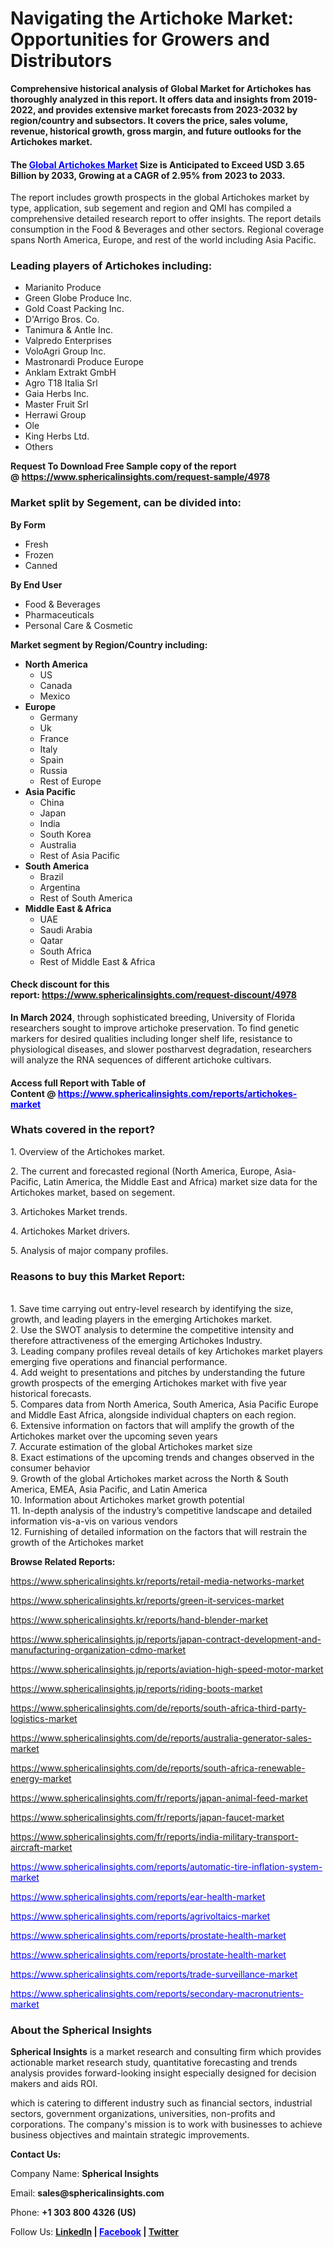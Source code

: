 <h1>Navigating the Artichoke Market: Opportunities for Growers and Distributors</h1>
<div class="content-body__detail">
<section id="section_0" class="entry fr-view">
<p><strong>Comprehensive historical analysis of Global Market for Artichokes has thoroughly analyzed in this report. It offers data and insights from 2019-2022, and provides extensive market forecasts from 2023-2032 by region/country and subsectors. It covers the price, sales volume, revenue, historical growth, gross margin, and future outlooks for the Artichokes market.</strong></p>
<h4><strong>The&nbsp;<span style="color: #0000ff;"><a style="color: #0000ff;" href="https://www.sphericalinsights.com/reports/artichokes-market" target="_blank" rel="noopener">Global Artichokes Market</a></span>&nbsp;Size is Anticipated to Exceed USD 3.65 Billion by 2033, Growing at a CAGR of 2.95% from 2023 to 2033.</strong></h4>
<p>The report includes growth prospects in the global Artichokes market by type, application, sub segement and region and QMI has compiled a comprehensive detailed research report to offer insights. The report details consumption in the Food &amp; Beverages and other sectors. Regional coverage spans North America, Europe, and rest of the world including Asia Pacific.</p>
<h3><strong>Leading players of Artichokes including:</strong></h3>
<ul>
<li>Marianito Produce</li>
<li>Green Globe Produce Inc.</li>
<li>Gold Coast Packing Inc.</li>
<li>D'Arrigo Bros. Co.</li>
<li>Tanimura &amp; Antle Inc.</li>
<li>Valpredo Enterprises</li>
<li>VoloAgri Group Inc.</li>
<li>Mastronardi Produce Europe</li>
<li>Anklam Extrakt GmbH</li>
<li>Agro T18 Italia Srl</li>
<li>Gaia Herbs Inc.</li>
<li>Master Fruit Srl</li>
<li>Herrawi Group</li>
<li>Ole</li>
<li>King Herbs Ltd.</li>
<li>Others</li>
</ul>
<p><strong>Request To Download Free Sample copy of the report @&nbsp;<a href="https://www.sphericalinsights.com/request-sample/4978" target="_blank" rel="noopener">https://www.sphericalinsights.com/request-sample/4978</a></strong></p>
<h3><strong>Market split by Segement, can be divided into:</strong></h3>
<p><strong>By Form</strong></p>
<ul>
<li>Fresh</li>
<li>Frozen</li>
<li>Canned</li>
</ul>
<p><strong>By End User</strong></p>
<ul>
<li>Food &amp; Beverages</li>
<li>Pharmaceuticals</li>
<li>Personal Care &amp; Cosmetic</li>
</ul>
<p><strong>Market segment by Region/Country including:</strong></p>
<ul>
<li><strong>North America</strong>
<ul>
<li>US</li>
<li>Canada</li>
<li>Mexico</li>
</ul>
</li>
<li><strong>Europe</strong>
<ul>
<li>Germany</li>
<li>Uk</li>
<li>France</li>
<li>Italy</li>
<li>Spain</li>
<li>Russia</li>
<li>Rest of Europe</li>
</ul>
</li>
<li><strong>Asia Pacific</strong>
<ul>
<li>China</li>
<li>Japan</li>
<li>India</li>
<li>South Korea</li>
<li>Australia</li>
<li>Rest of Asia Pacific</li>
</ul>
</li>
<li><strong>South America</strong>
<ul>
<li>Brazil</li>
<li>Argentina</li>
<li>Rest of South America</li>
</ul>
</li>
<li><strong>Middle East &amp; Africa</strong>
<ul>
<li>UAE</li>
<li>Saudi Arabia</li>
<li>Qatar</li>
<li>South Africa</li>
<li>Rest of Middle East &amp; Africa</li>
</ul>
</li>
</ul>
<h4>Check discount for this report:&nbsp;<a href="https://www.sphericalinsights.com/request-discount/4978" target="_blank" rel="noopener">https://www.sphericalinsights.com/request-discount/4978</a></h4>
<p><strong>In March 2024</strong>, through sophisticated breeding, University of Florida researchers sought to improve artichoke preservation. To find genetic markers for desired qualities including longer shelf life, resistance to physiological diseases, and slower postharvest degradation, researchers will analyze the RNA sequences of different artichoke cultivars.</p>
<h4>Access full Report with Table of Content&nbsp;@&nbsp;<span style="color: #0000ff;"><a style="color: #0000ff;" href="https://www.sphericalinsights.com/reports/artichokes-market" target="_blank" rel="noopener">https://www.sphericalinsights.com/reports/artichokes-market</a></span></h4>
<h3><strong>Whats covered in the report?</strong></h3>
<p>1. Overview of the Artichokes market.</p>
<p>2. The current and forecasted regional (North America, Europe, Asia-Pacific, Latin America, the Middle East and Africa) market size data for the Artichokes market, based on segement.</p>
<p>3. Artichokes Market trends.</p>
<p>4. Artichokes Market drivers.</p>
<p>5. Analysis of major company profiles.</p>
<h3><strong>Reasons to buy this Market Report:</strong></h3>
<p><br />1. Save time carrying out entry-level research by identifying the size, growth, and leading players in the emerging Artichokes market.<br />2. Use the SWOT analysis to determine the competitive intensity and therefore attractiveness of the emerging Artichokes Industry.<br />3. Leading company profiles reveal details of key Artichokes market players emerging five operations and financial performance.<br />4. Add weight to presentations and pitches by understanding the future growth prospects of the emerging Artichokes market with five year historical forecasts.<br />5. Compares data from North America, South America, Asia Pacific Europe and Middle East Africa, alongside individual chapters on each region.<br />6. Extensive information on factors that will amplify the growth of the Artichokes market over the upcoming seven years<br />7. Accurate estimation of the global Artichokes market size<br />8. Exact estimations of the upcoming trends and changes observed in the consumer behavior<br />9. Growth of the global Artichokes market across the North &amp; South America, EMEA, Asia Pacific, and Latin America<br />10. Information about Artichokes market growth potential<br />11. In-depth analysis of the industry&rsquo;s competitive landscape and detailed information vis-a-vis on various vendors<br />12. Furnishing of detailed information on the factors that will restrain the growth of the Artichokes market</p>
<p><strong>Browse Related Reports:<br /></strong></p>
<p><a href="https://www.sphericalinsights.kr/reports/retail-media-networks-market">https://www.sphericalinsights.kr/reports/retail-media-networks-market</a></p>
<p><a href="https://www.sphericalinsights.kr/reports/green-it-services-market">https://www.sphericalinsights.kr/reports/green-it-services-market</a></p>
<p><a href="https://www.sphericalinsights.kr/reports/hand-blender-market">https://www.sphericalinsights.kr/reports/hand-blender-market</a></p>
<p><a href="https://www.sphericalinsights.jp/reports/japan-contract-development-and-manufacturing-organization-cdmo-market">https://www.sphericalinsights.jp/reports/japan-contract-development-and-manufacturing-organization-cdmo-market</a></p>
<p><a href="https://www.sphericalinsights.jp/reports/aviation-high-speed-motor-market">https://www.sphericalinsights.jp/reports/aviation-high-speed-motor-market</a></p>
<p><a href="https://www.sphericalinsights.jp/reports/riding-boots-market">https://www.sphericalinsights.jp/reports/riding-boots-market</a></p>
<p><a href="https://www.sphericalinsights.com/de/reports/south-africa-third-party-logistics-market">https://www.sphericalinsights.com/de/reports/south-africa-third-party-logistics-market</a></p>
<p><a href="https://www.sphericalinsights.com/de/reports/australia-generator-sales-market">https://www.sphericalinsights.com/de/reports/australia-generator-sales-market</a></p>
<p><a href="https://www.sphericalinsights.com/de/reports/south-africa-renewable-energy-market">https://www.sphericalinsights.com/de/reports/south-africa-renewable-energy-market</a></p>
<p><a href="https://www.sphericalinsights.com/fr/reports/japan-animal-feed-market">https://www.sphericalinsights.com/fr/reports/japan-animal-feed-market</a></p>
<p><a href="https://www.sphericalinsights.com/fr/reports/japan-faucet-market">https://www.sphericalinsights.com/fr/reports/japan-faucet-market</a></p>
<p><a href="https://www.sphericalinsights.com/fr/reports/india-military-transport-aircraft-market">https://www.sphericalinsights.com/fr/reports/india-military-transport-aircraft-market</a></p>
<p><span style="color: #0000ff;"><a style="color: #0000ff;" href="https://www.sphericalinsights.com/reports/automatic-tire-inflation-system-market">https://www.sphericalinsights.com/reports/automatic-tire-inflation-system-market</a></span></p>
<p><span style="color: #0000ff;"><a style="color: #0000ff;" href="https://www.sphericalinsights.com/reports/ear-health-market">https://www.sphericalinsights.com/reports/ear-health-market</a></span></p>
<p><span style="color: #0000ff;"><a style="color: #0000ff;" href="https://www.sphericalinsights.com/reports/agrivoltaics-market">https://www.sphericalinsights.com/reports/agrivoltaics-market</a></span></p>
<p><span style="color: #0000ff;"><a style="color: #0000ff;" href="https://www.sphericalinsights.com/reports/prostate-health-market">https://www.sphericalinsights.com/reports/prostate-health-market</a></span></p>
<p><span style="color: #0000ff;"><a style="color: #0000ff;" href="https://www.sphericalinsights.com/reports/prostate-health-market">https://www.sphericalinsights.com/reports/prostate-health-market</a></span></p>
<p><span style="color: #0000ff;"><a style="color: #0000ff;" href="https://www.sphericalinsights.com/reports/trade-surveillance-market">https://www.sphericalinsights.com/reports/trade-surveillance-market</a></span></p>
<p><span style="color: #0000ff;"><a style="color: #0000ff;" href="https://www.sphericalinsights.com/reports/secondary-macronutrients-market">https://www.sphericalinsights.com/reports/secondary-macronutrients-market</a></span></p>
<h3><strong>About the Spherical Insights</strong></h3>
<p><strong>Spherical Insights</strong>&nbsp;is a market research and consulting firm which provides actionable market research study, quantitative forecasting and trends analysis provides forward-looking insight especially designed for decision makers and aids ROI.</p>
<p>which is catering to different industry such as financial sectors, industrial sectors, government organizations, universities, non-profits and corporations. The company's mission is to work with businesses to achieve business objectives and maintain strategic improvements.</p>
<p><strong>Contact Us:</strong></p>
<p>Company Name:&nbsp;<strong>Spherical Insights</strong></p>
<p>Email:&nbsp;<strong>sales@sphericalinsights.com</strong></p>
<p>Phone:&nbsp;<strong>+1 303 800 4326 (US)</strong></p>
<p>Follow Us:&nbsp;<strong><a href="https://www.linkedin.com/company/spherical-insight/"><u>LinkedIn</u></a>&nbsp;|&nbsp;<span style="color: #0000ff;"><a style="color: #0000ff;" href="https://www.facebook.com/sphericalinsights22"><u>Facebook</u></a>&nbsp;</span>|&nbsp;<a href="https://twitter.com/SInsights_US"><u>Twitter</u></a></strong></p>
<div class="clear">&nbsp;</div>
</section>
</div>
